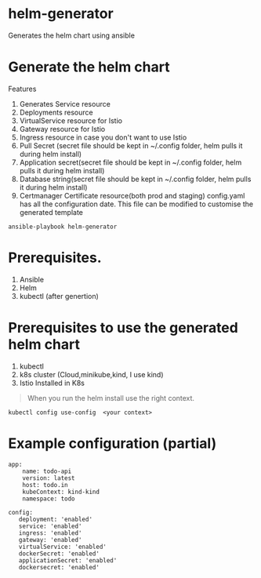 # helm-generator
Generates the helm chart using ansible 


# Generate the helm chart 
Features
1. Generates Service resource
2. Deployments resource
3. VirtualService resource for Istio
4. Gateway resource for Istio
5. Ingress resource in case you don't want to use Istio
6. Pull Secret (secret file should be kept in ~/.config folder, helm pulls it during helm install)
7. Application secret(secret file should be kept in ~/.config folder, helm pulls it during helm install)
8. Database string(secret file should be kept in ~/.config folder, helm pulls it during helm install)
9. Certmanager Certificate resource(both prod and staging)
config.yaml has all the configuration date. This file can be modified to customise the generated template

```
ansible-playbook helm-generator
```

# Prerequisites.
1. Ansible
2. Helm 
3. kubectl (after genertion)

# Prerequisites to use the generated helm chart
1. kubectl
2. k8s cluster (Cloud,minikube,kind, I use kind)
3. Istio Installed in K8s

> When you run the helm install use the right context.
```
kubectl config use-config  <your context>
```


# Example configuration (partial)
```
app:
    name: todo-api
    version: latest
    host: todo.in
    kubeContext: kind-kind
    namespace: todo

config:
   deployment: 'enabled' 
   service: 'enabled'
   ingress: 'enabled'
   gateway: 'enabled'
   virtualService: 'enabled'
   dockerSecret: 'enabled'
   applicationSecret: 'enabled'
   dockersecret: 'enabled'

```
